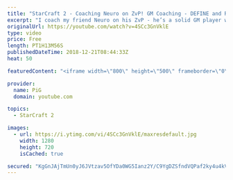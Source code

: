 ```yaml
---
title: "StarCraft 2 - Coaching Neuro on ZvP! GM Coaching - DEFINE and REFINE all the details"
excerpt: "I coach my friend Neuro on his ZvP - he’s a solid GM player who’s had a recent downswing so we help discuss the matchup and how he can define his play in greater detail, and then work on refining the details  -- Watch live at https://www.twitch.tv/x5_pig"
originalUrl: https://youtube.com/watch?v=4SCc3GnVklE
type: video
price: Free
length: PT1H13M56S
publishedDateTime: 2018-12-21T08:44:33Z
heat: 50

featuredContent: "<iframe width=\"800\" height=\"500\" frameborder=\"0\" src=\"https://www.youtube.com/embed/4SCc3GnVklE\" allow=\"accelerometer; autoplay; encrypted-media; gyroscope; picture-in-picture\" allowfullscreen></iframe>"

provider:
  name: PiG
  domain: youtube.com

topics:
  - StarCraft 2

images:
  - url: https://i.ytimg.com/vi/4SCc3GnVklE/maxresdefault.jpg
    width: 1280
    height: 720
    isCached: true

secured: "KgGnJAjTmUn0yJ6JVtzav5OfYDa0WG5Ianz2Y/C9YgDZSfndVQPaf2ky4u4kVPlffhjtJMn/0b+shEuZBJTeCZCZvwJbq0EuLduE8aWhRgK6NKS/JHCxa+OtxEsQDn2RFniOpM1V0sRuk8M1E6Bd91q64+iKtlNP2o/iDcGas7AW6P9YfRZum565TR3eI9pkN6Q/zZC9mmtBG7pHPjlzSCklE7t5XQiniDdWsSXR3mCsM53v0oc+EpIMSkxg1fxpSRZZe5rXPKWx4B0qmFZG3gtaZCavhzWYE9XQkTQGLue36tzKqsYItRwgi7y8zghiPJrireDQ3kfCdrOo3bvMcgZmF1CgH4Tgjwg5mNXouU/YeJ4fXpBTmzWAczw99vH3LbBslDdEEmQv36zgrFkVG3uo8jz99+f58zjVmqIIi+0=;F6z6yeSQR+tsjibPz1SMuw=="
---
```


